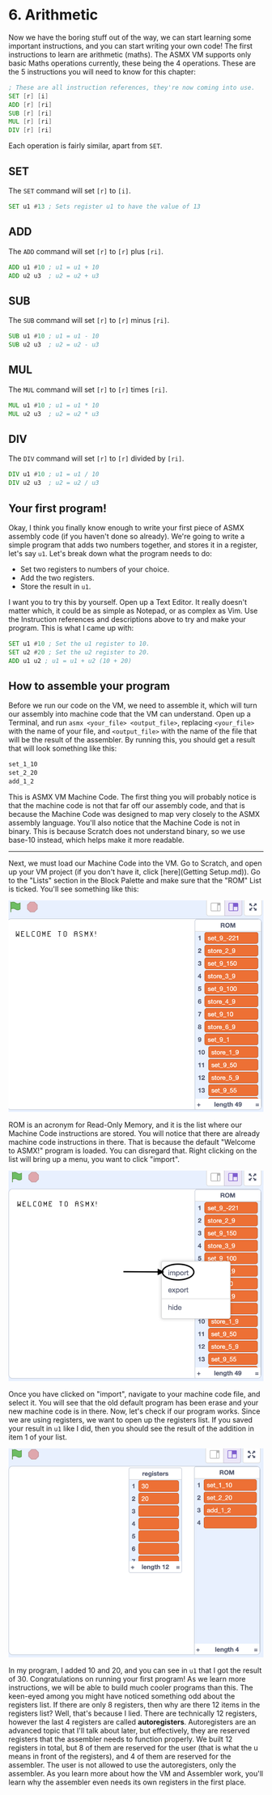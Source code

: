 # 6. Arithmetic
Now we have the boring stuff out of the way, we can start learning some important instructions, and you can start writing your own code! The first instructions to learn are arithmetic (maths). The ASMX VM supports only basic Maths operations currently, these being the 4 operations. These are the 5 instructions you will need to know for this chapter:

```asm
; These are all instruction references, they're now coming into use.
SET [r] [i]
ADD [r] [ri]
SUB [r] [ri]
MUL [r] [ri]
DIV [r] [ri]
```

Each operation is fairly similar, apart from `SET`.

## SET
The `SET` command will set `[r]` to `[i]`.

```asm
SET u1 #13 ; Sets register u1 to have the value of 13
```

## ADD
The `ADD` command will set `[r]` to `[r]` plus `[ri]`.

```asm
ADD u1 #10 ; u1 = u1 + 10
ADD u2 u3  ; u2 = u2 + u3
```

## SUB
The `SUB` command will set `[r]` to `[r]` minus `[ri]`.

```asm
SUB u1 #10 ; u1 = u1 - 10
SUB u2 u3  ; u2 = u2 - u3
```

## MUL
The `MUL` command will set `[r]` to `[r]` times `[ri]`.

```asm
MUL u1 #10 ; u1 = u1 * 10
MUL u2 u3  ; u2 = u2 * u3
```


## DIV
The `DIV` command will set `[r]` to `[r]` divided by `[ri]`.

```asm
DIV u1 #10 ; u1 = u1 / 10
DIV u2 u3  ; u2 = u2 / u3
```

## Your first program!
Okay, I think you finally know enough to write your first piece of ASMX assembly code (if you haven't done so already). We're going to write a simple program that adds two numbers together, and stores it in a register, let's say `u1`. Let's break down what the program needs to do:

- Set two registers to numbers of your choice.
- Add the two registers.
- Store the result in `u1`.

I want you to try this by yourself. Open up a Text Editor. It really doesn't matter which, it could be as simple as Notepad, or as complex as Vim. Use the Instruction references and descriptions above to try and make your program. This is what I came up with:

```asm
SET u1 #10 ; Set the u1 register to 10.
SET u2 #20 ; Set the u2 register to 20.
ADD u1 u2 ; u1 = u1 + u2 (10 + 20)
```

## How to assemble your program
Before we run our code on the VM, we need to assemble it, which will turn our assembly into machine code that the VM can understand. Open up a Terminal, and run `asmx <your_file> <output_file>`, replacing `<your_file>` with the name of your file, and `<output_file>` with the name of the file that will be the result of the assembler. By running this, you should get a result that will look something like this:

```asm
set_1_10
set_2_20
add_1_2
```

This is ASMX VM Machine Code. The first thing you will probably notice is that the machine code is not that far off our assembly code, and that is because the Machine Code was designed to map very closely to the ASMX assembly language. You'll also notice that the Machine Code is not in binary. This is because Scratch does not understand binary, so we use base-10 instead, which helps make it more readable.

---

Next, we must load our Machine Code into the VM. Go to Scratch, and open up your VM project (if you don't have it, click [here](Getting Setup.md)). Go to the "Lists" section in the Block Palette and make sure that the "ROM" List is ticked. You'll see something like this:

![ASMX ROM List](../img/ASMX_ROM_List.png)

ROM is an acronym for Read-Only Memory, and it is the list where our Machine Code instructions are stored. You will notice that there are already machine code instructions in there. That is because the default "Welcome to ASMX!" program is loaded. You can disregard that. Right clicking on the list will bring up a menu, you want to click "import".

![ASMX Import ROM](../img/ASMX%20Import.png)

Once you have clicked on "import", navigate to your machine code file, and select it. You will see that the old default program has been erase and your new machine code is in there. Now, let's check if our program works. Since we are using registers, we want to open up the registers list. If you saved your result in `u1` like I did, then you should see the result of the addition in item 1 of your list.

![ASMX Addition Operation](../img/ASMX%20Addition.png)

In my program, I added 10 and 20, and you can see in `u1` that I got the result of 30. Congratulations on running your first program! As we learn more instructions, we will be able to build much cooler programs than this. The keen-eyed among you might have noticed something odd about the registers list. If there are only 8 registers, then why are there 12 items in the registers list? Well, that's because I lied. There are technically 12 registers, however the last 4 registers are called **autoregisters**. Autoregisters are an advanced topic that I'll talk about later, but effectively, they are reserved registers that the assembler needs to function properly. We built 12 registers in total, but 8 of them are reserved for the user (that is what the u means in front of the registers), and 4 of them are reserved for the assembler. The user is not allowed to use the autoregisters, only the assembler. As you learn more about how the VM and Assembler work, you'll learn why the assembler even needs its own registers in the first place.